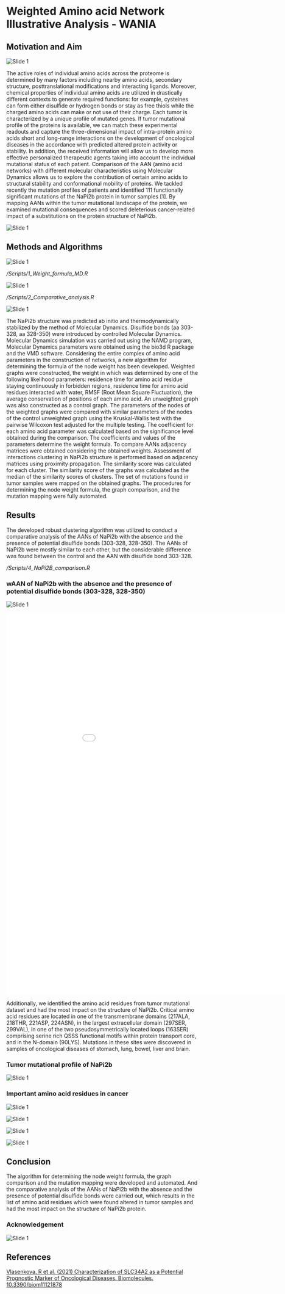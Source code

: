 # Weighted Amino acid Network Illustrative Analysis - WANIA

## Motivation and Aim
![Slide 1](./Слайд1.JPG)

The active roles of individual amino acids across the proteome is determined by many factors including nearby amino acids, secondary structure, posttranslational modifications and interacting ligands. Moreover, chemical properties of individual amino acids are utilized in drastically different contexts to generate required functions: for example, cysteines can form either disulfide or hydrogen bonds or stay as free thiols while the charged amino acids can make or not use of their charge. Each tumor is characterized by a unique profile of mutated genes. If tumor mutational profile of the proteins is available, we can match these experimental readouts and capture the three-dimensional impact of intra-protein amino acids short and long-range interactions on the development of oncological diseases in the accordance with predicted altered protein activity or stability. In addition, the received information will allow us to develop more effective personalized therapeutic agents taking into account the individual mutational status of each patient. Comparison of the AAN (amino acid networks) with different molecular characteristics using Molecular Dynamics allows us to explore the contribution of certain amino acids to structural stability and conformational mobility of proteins. We tackled recently the mutation profiles of patients and identified 111 functionally significant mutations of the NaPi2b protein in tumor samples [1]. By mapping AANs within the tumor mutational landscape of the protein, we examined mutational consequences and scored deleterious cancer-related impact of a substitutions on the protein structure of NaPi2b.

![Slide 1](./Слайд2.JPG)

## Methods and Algorithms

![Slide 1](./Слайд3.JPG)

_/Scripts/1_Weight_formula_MD.R_

![Slide 1](./Слайд4.JPG)

_/Scripts/2_Comparative_analysis.R_

![Slide 1](./Слайд5.JPG)

The NaPi2b structure was predicted ab initio and thermodynamically stabilized by the method of Molecular Dynamics. Disulfide bonds (aa 303-328, aa 328-350) were introduced by controlled Molecular Dynamics. Molecular Dynamics simulation was carried out using the NAMD program, Molecular Dynamics parameters were obtained using the bio3d R package and the VMD software. 
Considering the entire complex of amino acid parameters in the construction of networks, a new algorithm for determining the formula of the node weight has been developed. Weighted graphs were constructed, the weight in which was determined by one of the following likelihood parameters:  residence time for amino acid residue staying continuously in forbidden regions, residence time for amino acid residues interacted with water, RMSF (Root Mean Square Fluctuation), the average conservation of positions of each amino acid.
An unweighted graph was also constructed as a control graph. The parameters of the nodes of the weighted graphs were compared with similar parameters of the nodes of the control unweighted graph using the Kruskal-Wallis test with the pairwise Wilcoxon test adjusted for the multiple testing. The coefficient for each amino acid parameter was calculated based on the significance level obtained during the comparison. The coefficients and values of the parameters determine the weight formula.
To compare AANs adjacency matrices were obtained considering the obtained weights.  Assessment of interactions  clustering in NaPi2b structure is performed based on adjacency matrices using proximity propagation. The similarity score was calculated for each cluster. The similarity score of the graphs was calculated as the median of the similarity scores of clusters.
The set of mutations found in tumor samples were mapped on the obtained graphs. The procedures for determining the node weight formula, the graph comparison, and the mutation mapping were fully automated.

## Results

The developed robust clustering algorithm was utilized to conduct a comparative analysis of the AANs of NaPi2b with the absence and the presence of potential disulfide bonds (303-328, 328-350). The AANs of NaPi2b were mostly similar to each other, but the considerable difference was found between the control and the AAN with disulfide bond 303-328.

_/Scripts/4_NaPi2B_comparison.R_

### wAAN of NaPi2b with the absence and the presence of potential disulfide bonds (303-328, 328-350)

![Slide 1](./Слайд6.JPG)

<iframe src="./interactive_network.html" style="border:none;width:1000px;height:1000px;"></iframe>

Additionally, we identified the amino acid residues from tumor mutational dataset and had the most impact on the structure of NaPi2b. Critical amino acid residues are located in one of the transmembrane domains (217ALA, 218THR, 221ASP, 224ASN), in the largest extracellular domain (297SER, 299VAL), in one of the two pseudosymmetrically located loops (163SER) comprising serine rich QSSS functional motifs within protein transport core, and in the N-domain (90LYS). Mutations in these sites were discovered in samples of oncological diseases of stomach, lung, bowel, liver and brain.

### Tumor mutational profile of NaPi2b

![Slide 1](./Слайд8.JPG)

### Important amino acid residues in cancer

![Slide 1](./Слайд9.JPG)

![Slide 1](./Слайд10.JPG)

![Slide 1](./Слайд11.JPG)

![Slide 1](./Слайд12.JPG)

## Conclusion

The algorithm for determining the node weight formula, the graph comparison and the mutation mapping were developed and automated. And the comparative analysis of the AANs of NaPi2b with the absence and the presence of potential disulfide bonds were carried out, which results in the list of amino acid residues which were found altered in tumor samples and had the most impact on the structure of NaPi2b protein.

### Acknowledgement

![Slide 1](./Слайд14.JPG)

## References

[Vlasenkova, R et al. (2021) Characterization of SLC34A2 as a Potential Prognostic Marker of Oncological Diseases. Biomolecules. 10.3390/biom11121878](https://www.mdpi.com/2218-273X/11/12/1878)



